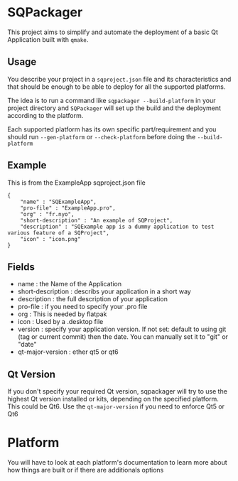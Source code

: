 # SQPackager

This project aims to simplify and automate the deployment of a basic Qt Application built with `qmake`.

## Usage

You describe your project in a `sqproject.json` file and its characteristics and that should be enough to be able
to deploy for all the supported platforms.

The idea is to run a command like `sqpackager --build-platform` in your project directory and `SQPackager` will set up
the build and the deployment according to the platform.

Each supported platform has its own specific part/requirement and you should run
`--gen-platform` or `--check-platform` before doing the `--build-platform`

## Example

This is from the ExampleApp sqproject.json file
```
{
    "name" : "SQExampleApp",
    "pro-file" : "ExampleApp.pro",
    "org" : "fr.nyo",
    "short-description" : "An example of SQProject",
    "description" : "SQExample app is a dummy application to test various feature of a SQProject",
    "icon" : "icon.png"
}
```

## Fields

- name : the Name of the Application
- short-description : describs your application in a short way
- description : the full description of your application
- pro-file : if you need to specify your .pro file
- org : This is needed by flatpak
- icon : Used by a .desktop file
- version : specify your application version. If not set: default to using git (tag or current commit) then the date. You can manually set it to "git" or "date"
- qt-major-version : ether qt5 or qt6

## Qt Version

If you don't specify your required Qt version, sqpackager will try to use the highest Qt version installed or kits, depending
on the specified platform. This could be Qt6. Use the `qt-major-version` if you need to enforce Qt5 or Qt6


# Platform

You will have to look at each platform's documentation to learn more about how things are built or if there are additionals options








